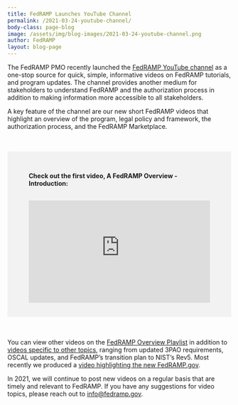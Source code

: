 ```yaml
---
title: FedRAMP Launches YouTube Channel
permalink: /2021-03-24-youtube-channel/
body-class: page-blog
image: /assets/img/blog-images/2021-03-24-youtube-channel.png
author: FedRAMP
layout: blog-page
---
```

The FedRAMP PMO recently launched the <a href="http://www.youtube.com/fedramp" target="_blank">FedRAMP YouTube channel</a> as a one-stop source for quick, simple, informative videos on FedRAMP tutorials, and program updates. The channel provides another medium for stakeholders to understand FedRAMP and the authorization process in addition to making information more accessible to all stakeholders. 

A key feature of the channel are our new short FedRAMP videos that highlight an overview of the program, legal policy and framework, the authorization process, and the FedRAMP Marketplace. 

<div style="background-color: #f2f2f2; margin: 3rem auto; padding: 2rem 3rem; font-weight:bold;">
<p style="padding-bottom:1rem">Check out the first video, A FedRAMP Overview - Introduction:</p>
<div style="overflow:hidden; padding-bottom:56.25%; position:relative; height:0;">
<iframe style="left:0; top:0; height:100%; width:100%; position:absolute;" src="https://www.youtube.com/embed/I_3YFkmGTt4" title="A FedRAMP Overview - Introduction" frameborder="0" allow="accelerometer; autoplay; clipboard-write; encrypted-media; gyroscope; picture-in-picture" allowfullscreen=""></iframe></div>
</div>


You can view other videos on the <a href="https://youtube.com/playlist?list=PL1orhY9kSkzQ3694p_9AfIMENTaRV9FoV" target="_blank">FedRAMP Overview Playlist</a> in addition to <a href="http://www.youtube.com/fedramp" target="_blank">videos specific to other topics</a>, ranging from updated 3PAO requirements, OSCAL updates, and FedRAMP’s transition plan to NIST’s Rev5. Most recently we produced a <a href="https://youtu.be/cAmY7NaSro8" target="_blank">video highlighting the new FedRAMP.gov</a>.

In 2021, we will continue to post new videos on a regular basis that are timely and relevant to FedRAMP. If you have any suggestions for video topics, please reach out to <a href="mailto:info@fedramp.gov">info@fedramp.gov</a>.
